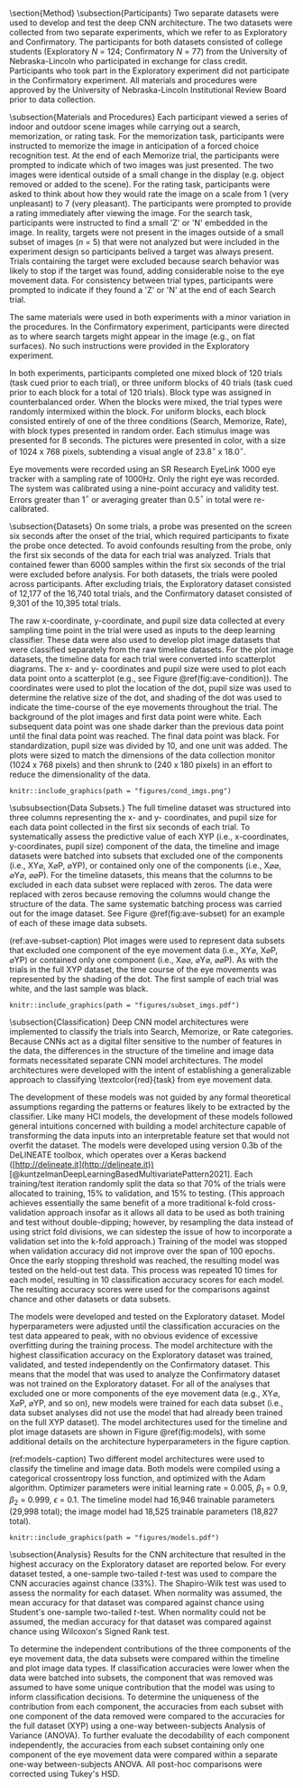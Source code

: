 \section{Method}
\subsection{Participants}
Two separate datasets were used to develop and test the deep CNN architecture. The two datasets were collected from two separate experiments, which we refer to as Exploratory and Confirmatory. The participants for both datasets consisted of college students (Exploratory _N_ = 124; Confirmatory _N_ = 77) from the University of Nebraska-Lincoln who participated in exchange for class credit. Participants who took part in the Exploratory experiment did not participate in the Confirmatory experiment. All materials and procedures were approved by the University of Nebraska-Lincoln Institutional Review Board prior to data collection.

\subsection{Materials and Procedures}
Each participant viewed a series of indoor and outdoor scene images while carrying out a search, memorization, or rating task. For the memorization task, participants were instructed to memorize the image in anticipation of a forced choice recognition test. At the end of each Memorize trial, the participants were prompted to indicate which of two images was just presented. The two images were identical outside of a small change in the display (e.g. object removed or added to the scene). For the rating task, participants were asked to think about how they would rate the image on a scale from 1 (very unpleasant) to 7 (very pleasant). The participants were prompted to provide a rating immediately after viewing the image. For the search task, participants were instructed to find a small 'Z' or 'N' embedded in the image. In reality, targets were not present in the images outside of a small subset of images (_n_ = 5) that were not analyzed but were included in the experiment design so participants belived a target was always present. Trials containing the target were excluded because search behavior was likely to stop if the target was found, adding considerable noise to the eye movement data. For consistency between trial types, participants were prompted to indicate if they found a 'Z' or 'N' at the end of each Search trial.

The same materials were used in both experiments with a minor variation in the procedures. In the Confirmatory experiment, participants were directed as to where search targets might appear in the image (e.g., on flat surfaces). No such instructions were provided in the Exploratory experiment.

In both experiments, participants completed one mixed block of 120 trials (task cued prior to each trial), or three uniform blocks of 40 trials (task cued prior to each block for a total of 120 trials). Block type was assigned  in counterbalanced order. When the blocks were mixed, the trial types were randomly intermixed within the block. For uniform blocks, each block consisted entirely of one of the three conditions (Search, Memorize, Rate), with block types presented in random order. Each stimulus image was presented for 8 seconds. The pictures were presented in color, with a size of 1024 x 768 pixels, subtending a visual angle of 23.8$^{\circ}$ x 18.0$^{\circ}$.

Eye movements were recorded using an SR Research EyeLink 1000 eye tracker with a sampling rate of 1000Hz. Only the right eye was recorded. The system was calibrated using a nine-point accuracy and validity test. Errors greater than 1$^{\circ}$ or averaging greater than 0.5$^{\circ}$ in total were re-calibrated.<!-- When eye movement velocities remained below 30$^{\circ}$/s for 10 consecutive samples, movement offset was detected. -->

\subsection{Datasets}
On some trials, a probe was presented on the screen six seconds after the onset of the trial, which required participants to fixate the probe once detected. To avoid confounds resulting from the probe, only the first six seconds of the data for each trial was analyzed. Trials that contained fewer than 6000 samples within the first six seconds of the trial were excluded before analysis. For both datasets, the trials were pooled across participants. After excluding trials, the Exploratory dataset consisted of 12,177 of the 16,740 total trials, and the Confirmatory dataset consisted of 9,301 of the 10,395 total trials.

The raw x-coordinate, y-coordinate, and pupil size data collected at every sampling time point in the trial were used as inputs to the deep learning classifier. These data were also used to develop plot image datasets that were classified separately from the raw timeline datasets. For the plot image datasets, the timeline data for each trial were converted into scatterplot diagrams. The x- and y- coordinates and pupil size were used to plot each data point onto a scatterplot (e.g., see Figure \@ref(fig:ave-condition)). The coordinates were used to plot the location of the dot, pupil size was used to determine the relative size of the dot, and shading of the dot was used to indicate the time-course of the eye movements throughout the trial. The background of the plot images and first data point were white. Each subsequent data point was one shade darker than the previous data point until the final data point was reached. The final data point was black. For standardization, pupil size was divided by 10, and one unit<!-- pupil size data is reported in arbitrary units http://sr-research.jp/support/EyeLink%201000%20User%20Manual%201.5.0.pdf p.95 --> was added. The plots were sized to match the dimensions of the data collection monitor (1024 x 768 pixels) and then shrunk to (240 x 180 pixels) in an effort to reduce the dimensionality of the data.

<!-- Search Memorize Rate -->
```{r ave-condition, fig.cap = "Each trial was represented as an image. Each sample collected within the trial was plotted as a dot in the image. Pupil size was represented by the size of the dot. The time course of the eye movements was represented by the gradual darkening of the dot over time.", echo = FALSE}
knitr::include_graphics(path = "figures/cond_imgs.png")
```

\subsubsection{Data Subsets.}
The full timeline dataset was structured into three columns representing the x- and y- coordinates, and pupil size for each data point collected in the first six seconds of each trial. To systematically assess the predictive value of each XYP (i.e., x-coordinates, y-coordinates, pupil size) component of the data, the timeline and image datasets were batched into subsets that excluded one of the components (i.e., XY$\varnothing$, X$\varnothing$P, $\varnothing$YP), or contained only one of the components (i.e., X$\varnothing\varnothing$, $\varnothing$Y$\varnothing$, $\varnothing\varnothing$P). For the timeline datasets, this means that the columns to be excluded in each data subset were replaced with zeros. The data were replaced with zeros because removing the columns would change the structure of the data. The same systematic batching process was carried out for the image dataset. See Figure \@ref(fig:ave-subset) for an example of each of these image data subsets.

(ref:ave-subset-caption) Plot images were used to represent data subsets that excluded one component of the eye movement data (i.e., XY$\varnothing$, X$\varnothing$P, $\varnothing$YP) or contained only one component (i.e., X$\varnothing\varnothing$, $\varnothing$Y$\varnothing$, $\varnothing\varnothing$P). As with the trials in the full XYP dataset, the time course of the eye movements was represented by the shading of the dot. The first sample of each trial was white, and the last sample was black.

<!-- Image Subset Figures -->
```{r ave-subset, fig.cap = "(ref:ave-subset-caption)", echo = FALSE}
knitr::include_graphics(path = "figures/subset_imgs.pdf")
```

\subsection{Classification}
Deep CNN model architectures were implemented to classify the trials into Search, Memorize, or Rate categories. Because CNNs act as a digital filter sensitive to the number of features in the data, the differences in the structure of the timeline and image data formats necessitated separate CNN model architectures. The model architectures were developed with the intent of establishing a generalizable approach to classifying \textcolor{red}{task} from eye movement data.

The development of these models was not guided by any formal theoretical assumptions regarding the patterns or features likely to be extracted by the classifier. Like many HCI models, the development of these models followed general intuitions concerned with building a model architecture capable of transforming the data inputs into an interpretable feature set that would not overfit the dataset. The models were developed using version 0.3b of the DeLINEATE toolbox, which operates over a Keras backend ([http://delineate.it](http://delineate.it)) [@kuntzelmanDeepLearningBasedMultivariatePattern2021]. Each training/test iteration randomly split the data so that 70\% of the trials were allocated to training, 15\% to validation, and 15\% to testing. (This approach achieves essentially the same benefit of a more traditional k-fold cross-validation approach insofar as it allows all data to be used as both training and test without double-dipping; however, by resampling the data instead of using strict fold divisions, we can sidestep the issue of how to incorporate a validation set into the k-fold approach.) Training of the model was stopped when validation accuracy did not improve over the span of 100 epochs. Once the early stopping threshold was reached, the resulting model was tested on the held-out test data. This process was repeated 10 times for each model, resulting in 10 classification accuracy scores for each model. The resulting accuracy scores were used for the comparisons against chance and other datasets or data subsets.

The models were developed and tested on the Exploratory dataset. Model hyperparameters were adjusted until the classification accuracies on the test data appeared to peak, with no obvious evidence of excessive overfitting during the training process. The model architecture with the highest classification accuracy on the Exploratory dataset was trained, validated, and tested independently on the Confirmatory dataset. This means that the model that was used to analyze the Confirmatory dataset was not trained on the Exploratory dataset. For all of the analyses that excluded one or more components of the eye movement data (e.g., XY$\varnothing$, X$\varnothing$P, $\varnothing$YP, and so on), new models were trained for each data subset (i.e., data subset analyses did not use the model that had already been trained on the full XYP dataset). The model architectures used for the timeline and plot image datasets are shown in Figure \@ref(fig:models), with some additional details on the architecture hyperparameters in the figure caption.

(ref:models-caption) Two different model architectures were used to classify the timeline and image data. Both models were compiled using a categorical crossentropy loss function, and optimized with the Adam algorithm. Optimizer parameters were initial learning rate = 0.005, $\beta$$_1$ = 0.9, $\beta$$_2$ = 0.999, $\epsilon$ = 0.1. The timeline model had 16,946 trainable parameters (29,998 total); the image model had 18,525 trainable parameters (18,827 total).

<!-- Models -->
```{r models, fig.cap = "(ref:models-caption)", echo = FALSE}
knitr::include_graphics(path = "figures/models.pdf")
```

\subsection{Analysis}
Results for the CNN architecture that resulted in the highest accuracy on the Exploratory dataset are reported below. For every dataset tested, a one-sample two-tailed _t_-test was used to compare the CNN accuracies against chance (33\%). The Shapiro-Wilk test was used to assess the normality for each dataset. When normality was assumed, the mean accuracy for that dataset was compared against chance using Student's one-sample two-tailed _t_-test. When normality could not be assumed, the median accuracy for that dataset was compared against chance using Wilcoxon's Signed Rank test.

To determine the independent contributions of the three components of the eye movement data, the data subsets were compared within the timeline and plot image data types. If classification accuracies were lower when the data were batched into subsets, the component that was removed was assumed to have some unique contribution that the model was using to inform classification decisions. To determine the uniqueness of the contribution from each component, the accuracies from each subset with one component of the data removed were compared to the accuracies for the full dataset (XYP) using a one-way between-subjects Analysis of Variance (ANOVA). To further evaluate the decodability of each component independently, the accuracies from each subset containing only one component of the eye movement data were compared within a separate one-way between-subjects ANOVA. All post-hoc comparisons were corrected using Tukey's HSD.
